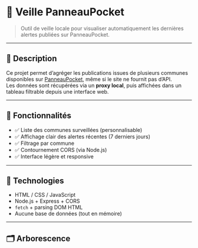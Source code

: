 # 📰 Veille PanneauPocket

> Outil de veille locale pour visualiser automatiquement les dernières alertes publiées sur PanneauPocket.

---

## 📌 Description

Ce projet permet d’agréger les publications issues de plusieurs communes disponibles sur [PanneauPocket](https://www.panneaupocket.com/), même si le site ne fournit pas d’API.  
Les données sont récupérées via un **proxy local**, puis affichées dans un tableau filtrable depuis une interface web.

---

## 🚀 Fonctionnalités

- ✅ Liste des communes surveillées (personnalisable)
- ✅ Affichage clair des alertes récentes (7 derniers jours)
- ✅ Filtrage par commune
- ✅ Contournement CORS (via Node.js)
- ✅ Interface légère et responsive

---

## 🧱 Technologies

- HTML / CSS / JavaScript
- Node.js + Express + CORS
- `fetch` + parsing DOM HTML
- Aucune base de données (tout en mémoire)

---

## 🗂️ Arborescence
